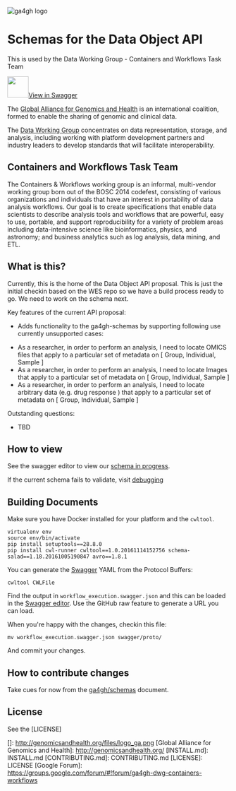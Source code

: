 ![ga4gh logo](http://genomicsandhealth.org/files/logo_ga.png)

Schemas for the Data Object API
======================================

This is used by the Data Working Group - Containers and Workflows Task Team

<img src="swagger_editor.png" width="48">[View in Swagger](http://editor.swagger.io/#/?import=https://raw.githubusercontent.com/ga4gh/data-object-schemas/develop/swagger/proto/workflow_execution.swagger.json)

The [Global Alliance for Genomics and Health](http://genomicsandhealth.org/) is an international
coalition, formed to enable the sharing of genomic and clinical data.

The [Data Working Group](http://ga4gh.org/#/) concentrates on data representation, storage,
and analysis, including working with platform development partners and
industry leaders to develop standards that will facilitate
interoperability.

Containers and Workflows Task Team
----------------------------------

The Containers & Workflows working group is an informal, multi-vendor working group born out of the BOSC 2014 codefest, consisting of various organizations and individuals that have an interest in portability of data analysis workflows. Our goal is to create specifications that enable data scientists to describe analysis tools and workflows that are powerful, easy to use, portable, and support reproducibility for a variety of problem areas including data-intensive science like bioinformatics, physics, and astronomy; and business analytics such as log analysis, data mining, and ETL.

What is this?
------------

Currently, this is the home of the Data Object API proposal. This is just the initial checkin based on the WES repo so we have a build process ready to go.  We need to work on the schema next.

Key features of the current API proposal:

* Adds functionality to the ga4gh-schemas by supporting following use currently unsupported cases:

- As a researcher, in order to perform an analysis, I need to locate OMICS files that apply to a particular set of metadata on [ Group, Individual, Sample ]
- As a researcher, in order to perform an analysis, I need to locate Images that apply to a particular set of metadata on [ Group, Individual, Sample ]
- As a researcher, in order to perform an analysis, I need to locate arbitrary data (e.g. drug response ) that apply to a particular set of metadata on [ Group, Individual, Sample ]


Outstanding questions:

* TBD

How to view
------------

See the swagger editor to view our [schema in progress](http://editor.swagger.io/#/?import=https://raw.githubusercontent.com/ga4gh/data-object-schemas/develop/src/main/resources/swagger/ga4gh-tool-discovery.yaml).

If the current schema fails to validate, visit [debugging](http://online.swagger.io/validator/debug?url=https://raw.githubusercontent.com/ga4gh/data-object-schemas/develop/src/main/resources/swagger/ga4gh-tool-discovery.yaml)

Building Documents
------------------

Make sure you have Docker installed for your platform and the `cwltool`.

    virtualenv env
    source env/bin/activate
    pip install setuptools==28.8.0
    pip install cwl-runner cwltool==1.0.20161114152756 schema-salad==1.18.20161005190847 avro==1.8.1

You can generate the [Swagger](http://swagger.io/) YAML from the Protocol Buffers:

    cwltool CWLFile

Find the output in `workflow_execution.swagger.json` and this can be loaded in the [Swagger editor](http://swagger.io/swagger-editor/).  Use the GitHub raw feature to generate a URL you can load.

When you're happy with the changes, checkin this file:

    mv workflow_execution.swagger.json swagger/proto/

And commit your changes.

How to contribute changes
-------------------------

Take cues for now from the [ga4gh/schemas](https://github.com/ga4gh/schemas/blob/master/CONTRIBUTING.rst) document.

License
-------

See the [LICENSE]

  []: http://genomicsandhealth.org/files/logo_ga.png
  [Global Alliance for Genomics and Health]: http://genomicsandhealth.org/
  [INSTALL.md]: INSTALL.md
  [CONTRIBUTING.md]: CONTRIBUTING.md
  [LICENSE]: LICENSE
  [Google Forum]: https://groups.google.com/forum/#!forum/ga4gh-dwg-containers-workflows
